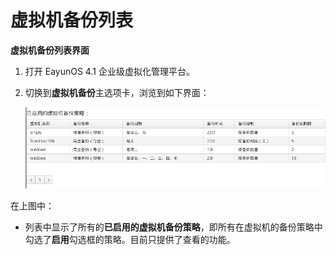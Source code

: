 # 虚拟机备份列表

**虚拟机备份列表界面**

1. 打开 EayunOS 4.1 企业级虚拟化管理平台。
2. 切换到**虚拟机备份**主选项卡，浏览到如下界面：

   ![虚拟机备份列表界面](../images/vm_backup_ui_sum.png)

在上图中：

* 列表中显示了所有的**已启用的虚拟机备份策略**，即所有在虚拟机的备份策略中勾选了**启用**勾选框的策略。目前只提供了查看的功能。
